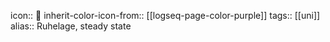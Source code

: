 icon:: 🧘
inherit-color-icon-from:: [[logseq-page-color-purple]]
tags:: [[uni]]
alias:: Ruhelage, steady state
